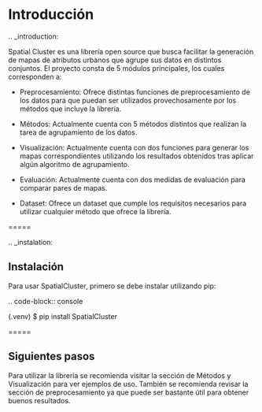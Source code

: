 Introducción
=============

.. _introduction:

Spatial Cluster es una librería open source que busca facilitar la generación de mapas de atributos urbanos que agrupe sus datos en distintos conjuntos. El proyecto consta de 5 módulos principales, los cuales corresponden a:

   -  Preprocesamiento: Ofrece distintas funciones de preprocesamiento de los datos para que puedan ser utilizados provechosamente por los métodos que incluye la librería.

   - Métodos: Actualmente cuenta con 5 métodos distintos que realizan la tarea de agrupamiento de los datos.

   - Visualización: Actualmente cuenta con dos funciones para generar los mapas correspondientes utilizando los resultados obtenidos tras aplicar algún algoritmo de agrupamiento.

   - Evaluación: Actualmente cuenta con dos medidas de evaluación para comparar pares de mapas.

   - Dataset: Ofrece un dataset que cumple los requisitos necesarios para utilizar cualquier método que ofrece la librería.

=====

.. _instalation:

Instalación
------------

Para usar SpatialCluster, primero se debe instalar utilizando pip:

.. code-block:: console

   (.venv) $ pip install SpatialCluster


=====

Siguientes pasos
-----------------

Para utilizar la librería se recomienda visitar la sección de Métodos y Visualización para ver ejemplos de uso. También se recomienda revisar la sección de preprocesamiento ya que puede ser bastante útil para obtener buenos resultados.